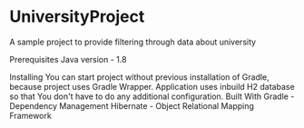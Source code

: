 # UniversityProject

A sample project to provide filtering through data about university

Prerequisites
Java version - 1.8

Installing 
You can start project without previous installation of Gradle, because project uses Gradle Wrapper. 
Application uses inbuild H2 database so that You don't have to do any additional configuration. 
Built With Gradle -Dependency Management Hibernate - Object Relational Mapping Framework
